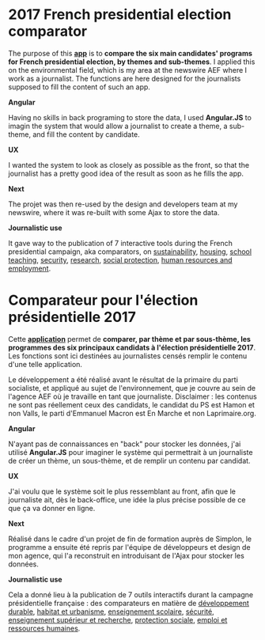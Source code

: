 # 2017 French presidential election comparator

The purpose of this **<a href="https://anouchk.github.io/Comparateur_2017/comparateur_journalistes_contenus.html">app</a>** is to <b>compare the six main candidates' programs for French presidential election, by themes and sub-themes</b>. I applied this on the environmental field, which is my area at the newswire AEF where I work as a journalist. The functions are here designed for the journalists supposed to fill the content of such an app.

**Angular** 

Having no skills in back programing to store the data, I used <b>Angular.JS</b> to imagin the system that would allow a journalist to create a theme, a sub-theme, and fill the content by candidate.

**UX** 

I wanted the system to look as closely as possible as the front, so that the journalist has a pretty good idea of the result as soon as he fills the app.

**Next** 

The projet was then re-used by the design and developers team at my newswire, where it was re-built with some Ajax to store the data.

**Journalistic use**

It gave way to the publication of 7 interactive tools during the French presidential campaign, aka comparators, on <a href="http://www.aef.info/modules/comparateur/1">sustainability</a>, <a href="http://www.aef.info/modules/comparateur/2">housing</a>, <a href="http://www.aef.info/modules/comparateur/3">school teaching<a>, <a href="http://www.aef.info/modules/comparateur/4">security</a>, <a href="http://www.aef.info/modules/comparateur/5">research</a>, <a href="http://www.aef.info/modules/comparateur/6">social protection<a>, <a href="http://www.aef.info/modules/comparateur/8">human resources and employment</a>.

# Comparateur pour l'élection présidentielle 2017

Cette **<a href="https://anouchk.github.io/Comparateur_2017/comparateur_journalistes_contenus.html">application</a>** permet de <b>comparer, par thème et par sous-thème, les programmes des six principaux candidats à l'élection présidentielle 2017</b>. Les fonctions sont ici destinées au journalistes censés remplir le contenu d'une telle application.

Le développement a été réalisé avant le résultat de la primaire du parti socialiste, et appliqué au sujet de l'environnement, que je couvre au sein de l'agence AEF où je travaille en tant que journaliste. Disclaimer : les contenus ne sont pas réellement ceux des candidats, le candidat du PS est Hamon et non Valls, le parti d'Emmanuel Macron est En Marche et non Laprimaire.org.

**Angular** 

N'ayant pas de connaissances en "back" pour stocker les données, j'ai utilisé <b>Angular.JS</b> pour imaginer le système qui permettrait à un journaliste de créer un thème, un sous-thème, et de remplir un contenu par candidat. 

**UX** 

J'ai voulu que le système soit le plus ressemblant au front, afin que le journaliste ait, dès le back-office, une idée la plus précise possible de ce que ça va donner en ligne. 

**Next** 

Réalisé dans le cadre d'un projet de fin de formation auprès de Simplon, le programme a ensuite été repris par l'équipe de développeurs et design de mon agence, qui l'a reconstruit en introduisant de l'Ajax pour stocker les données.

**Journalistic use**

Cela a donné lieu à la publication de 7 outils interactifs durant la campagne présidentielle française : des comparateurs en matière de <a href="http://www.aef.info/modules/comparateur/1">développement durable</a>, <a href="http://www.aef.info/modules/comparateur/2">habitat et urbanisme</a>, <a href="http://www.aef.info/modules/comparateur/3">enseignement scolaire<a>, <a href="http://www.aef.info/modules/comparateur/4">sécurité</a>, <a href="http://www.aef.info/modules/comparateur/5">enseignement supérieur et recherche</a>, <a href="http://www.aef.info/modules/comparateur/6">protection sociale<a>, <a href="http://www.aef.info/modules/comparateur/8">emploi et ressources humaines</a>.
